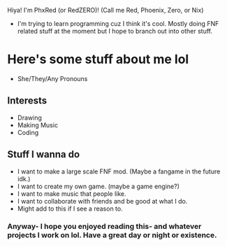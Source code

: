 Hiya! I'm PhxRed (or RedZERO)! (Call me Red, Phoenix, Zero, or Nix)
- I'm trying to learn programming cuz I think it's cool. Mostly doing FNF related stuff at the moment but I hope to branch out into other stuff.
# Here's some stuff about me lol
- She/They/Any Pronouns
## Interests
- Drawing
- Making Music
- Coding
## Stuff I wanna do
- I want to make a large scale FNF mod. (Maybe a fangame in the future idk.)
- I want to create my own game. (maybe a game engine?)
- I want to make music that people like.
- I want to collaborate with friends and be good at what I do.
- Might add to this if I see a reason to.
### Anyway- I hope you enjoyed reading this- and whatever projects I work on lol. Have a great day or night or existence.
